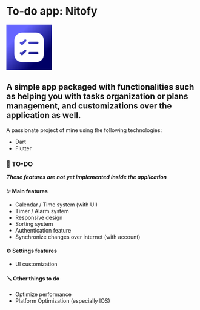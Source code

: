 # To-do app: Nitofy

<img src="assets\images\icons\appicon.png" width="120" height="120">

## **A simple app packaged with functionalities such as helping you with tasks organization or plans management, and customizations over the application as well.**

A passionate project of mine using the following technologies:

- Dart
- Flutter

### 📃 TO-DO

***These features are not yet implemented inside the application***

#### ✨ Main features

- Calendar / Time system (with UI)
- Timer / Alarm system
- Responsive design
- Sorting system
- Authentication feature
- Synchronize changes over internet (with account)

#### ⚙️ Settings features

- UI customization

#### 🪛 Other things to do

- Optimize performance
- Platform Optimization (especially IOS)
